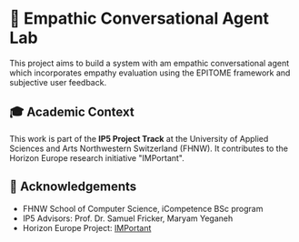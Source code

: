 # 🤖 Empathic Conversational Agent Lab

This project aims to build a system with am empathic conversational agent which incorporates empathy evaluation using the EPITOME framework and subjective user feedback. 



## 🎓 Academic Context
This work is part of the **IP5 Project Track** at the University of Applied Sciences and Arts Northwestern Switzerland (FHNW). It contributes to the Horizon Europe research initiative "IMPortant".


## 🙌 Acknowledgements

- FHNW School of Computer Science, iCompetence BSc program
- IP5 Advisors: Prof. Dr. Samuel Fricker, Maryam Yeganeh  
- Horizon Europe Project: [IMPortant](https://important-project.com)
